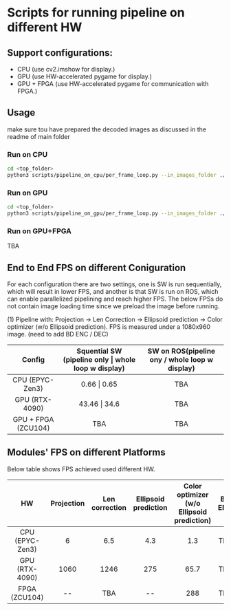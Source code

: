# Scripts for running pipeline on different HW

## Support configurations:
- CPU (use cv2.imshow for display.)
- GPU (use HW-accelerated pygame for display.)
- GPU + FPGA (use HW-accelerated pygame for communication with FPGA.)

## Usage

make sure tou have prepared the decoded images as discussed in the readme of main folder

### Run on CPU
```bash
cd <top_folder>
python3 scripts/pipeline_on_cpu/per_frame_loop.py --in_images_folder ./decoded_images --out_images_folder ./corrected_opt_images --display
```
### Run on GPU
```bash
cd <top_folder>
python3 scripts/pipeline_on_gpu/per_frame_loop.py --in_images_folder ./decoded_images --out_images_folder ./corrected_opt_images --display --display_port 0
```
### Run on GPU+FPGA

TBA

## End to End FPS on different Coniguration

For each configuration there are two settings, one is SW is run sequentially, which will result in lower FPS, and another is that SW is run on ROS, which can enable parallelized pipelining and reach higher FPS. The below FPSs do not contain image loading time since we preload the image before running.

(1) Pipeline with: Projection → Len Correction → Ellipsoid prediction → Color optimizer (w/o Ellipsoid prediction). FPS is measured under a 1080x960 image. (need to add BD ENC / DEC)

| Config          | Squential SW (pipeline only \| whole loop w display) | SW on ROS(pipeline ony / whole loop w display) |
|:-----------------:|:-------------:|:-------------:|
| CPU (EPYC-Zen3)       | 0.66 \| 0.65 |TBA|
| GPU (RTX-4090)        | 43.46 \| 34.6 |TBA|
| GPU + FPGA (ZCU104)   | TBA |TBA|


## Modules' FPS on different Platforms

Below table shows FPS achieved used different HW.

| HW          | Projection | Len correction | Ellipsoid prediction | Color optimizer (w/o Ellipsoid prediction) | BD ENC | BD DEC
|:----------------:|:----------:|:--------------:|:--------------------:|:---------------:|:---------------:|:---------------:|
| CPU (EPYC-Zen3)   | 6          | 6.5            | 4.3                  | 1.3               | TBA | TBA
| GPU (RTX-4090)   | 1060       | 1246           | 275                  | 65.7              | TBA | TBA
| FPGA (ZCU104)   | --      | TBA           | --                   | 288            | TBA | TBA
